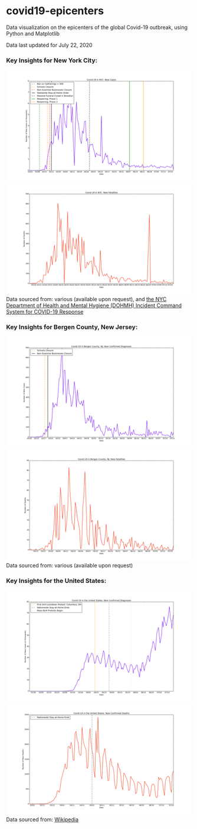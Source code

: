 # covid19-epicenters
Data visualization on the epicenters of the global Covid-19 outbreak, using Python and Matplotlib

Data last updated for July 22, 2020

### Key Insights for New York City:
![NYC New Cases Each Day](./nyc/n-nc.png)
![NYC New Deaths Each Day](./nyc/n-nd.png)
Data sourced from: various (available upon request), and [the NYC Department of Health and Mental Hygiene (DOHMH) Incident Command System for COVID-19 Response](https://github.com/nychealth/coronavirus-data)

### Key Insights for Bergen County, New Jersey:
![Bergen County New Cases Each Day](./bergen-county/b-nc.png)
![Bergen County New Deaths Each Day](./bergen-county/b-nd.png)
Data sourced from: various (available upon request)

### Key Insights for the United States:
![USA New Cases](./usa/us-nc.png)
![USA New Deaths](./usa/us-nd.png)
Data sourced from: [Wikipedia](https://en.wikipedia.org/wiki/Template:2019%E2%80%9320_coronavirus_pandemic_data/United_States_medical_cases)
